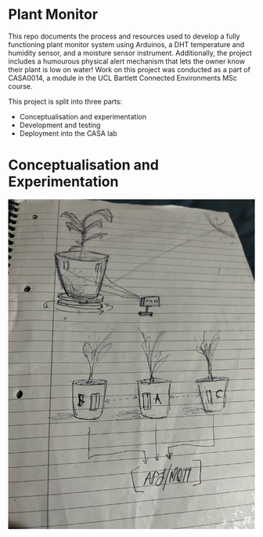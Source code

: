 # Plant Monitor
This repo documents the process and resources used to develop a fully functioning plant monitor system using Arduinos, a DHT temperature and humidity sensor, and a moisture sensor instrument. Additionally, the project includes a humourous physical alert mechanism that lets the owner know their plant is low on water! Work on this project was conducted as a part of CASA0014, a module in the UCL Bartlett Connected Environments MSc course.

This project is split into three parts:
- Conceptualisation and experimentation
- Development and testing
- Deployment into the CASA lab

# Conceptualisation and Experimentation
![Concept art](https://github.com/jackshiels/PlantMonitor/blob/main/Images/sketches.jpeg?raw=true)
